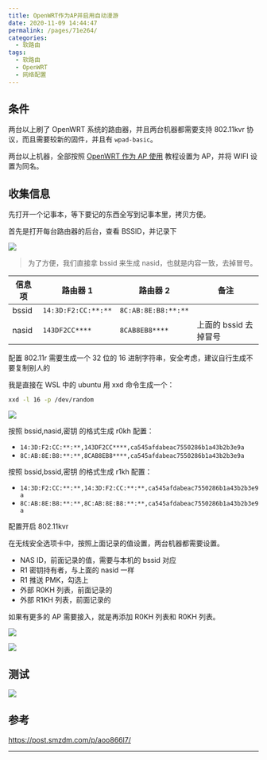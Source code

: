 ```yaml
---
title: OpenWRT作为AP并启用自动漫游
date: 2020-11-09 14:44:47
permalink: /pages/71e264/
categories:
  - 软路由
tags:
  - 软路由
  - OpenWRT
  - 网络配置
---
```


## 条件

两台以上刷了 OpenWRT 系统的路由器，并且两台机器都需要支持 802.11kvr 协议，而且需要较新的固件，并且有 `wpad-basic`。

两台以上机器，全部按照 [OpenWRT 作为 AP 使用](0020.OpenWRT作为AP使用.md) 教程设置为 AP，并将 WIFI 设置为同名。

## 收集信息

先打开一个记事本，等下要记的东西全写到记事本里，拷贝方便。

首先是打开每台路由器的后台，查看 BSSID，并记录下

![](https://file.sm9.top/item/5fbd1877b18d6271134e6b77.png)

> 为了方便，我们直接拿 bssid 来生成 nasid，也就是内容一致，去掉冒号。

| 信息项 | 路由器 1              | 路由器 2              | 备注                  |
| ------ | --------------------- | --------------------- | --------------------- |
| bssid  | `14:3D:F2:CC:**:**` | `8C:AB:8E:B8:**:**` |                       |
| nasid  | `143DF2CC****`      | `8CAB8EB8****`      | 上面的 bssid 去掉冒号 |

配置 802.11r 需要生成一个 32 位的 16 进制字符串，安全考虑，建议自行生成不要复制别人的

我是直接在 WSL 中的 ubuntu 用 xxd 命令生成一个：

```bash
xxd -l 16 -p /dev/random
```

![](https://file.sm9.top/item/5fbd1a95b18d6271134f1c33.png)

按照 bssid,nasid,密钥 的格式生成 r0kh 配置：

- `14:3D:F2:CC:**:**,143DF2CC****,ca545afdabeac7550286b1a43b2b3e9a`
- `8C:AB:8E:B8:**:**,8CAB8EB8****,ca545afdabeac7550286b1a43b2b3e9a`

按照 bssid,bssid,密钥 的格式生成 r1kh 配置：

- `14:3D:F2:CC:**:**,14:3D:F2:CC:**:**,ca545afdabeac7550286b1a43b2b3e9a`
- `8C:AB:8E:B8:**:**,8C:AB:8E:B8:**:**,ca545afdabeac7550286b1a43b2b3e9a`

配置开启 802.11kvr

在无线安全选项卡中，按照上面记录的值设置，两台机器都需要设置。

- NAS ID，前面记录的值，需要与本机的 bssid 对应
- R1 密钥持有者，与上面的 nasid 一样
- R1 推送 PMK，勾选上
- 外部 R0KH 列表，前面记录的
- 外部 R1KH 列表，前面记录的

如果有更多的 AP 需要接入，就是再添加 R0KH 列表和 R0KH 列表。

![](https://file.sm9.top/item/5fbd1d0ab18d6271134fef5a.png)

![](https://file.sm9.top/item/5fbd1d0ab18d6271134fef5c.png)

## 测试

![](https://file.sm9.top/item/5fbd202fb18d62711350dffa.png)

## 参考

https://post.smzdm.com/p/aoo866l7/

---

<ClientOnly>
  <Vssue :title="$title" />
</ClientOnly>

